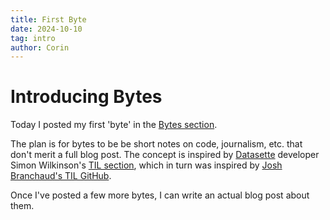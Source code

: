 ```yaml
---
title: First Byte
date: 2024-10-10
tag: intro
author: Corin
---
```


# Introducing Bytes

Today I posted my first 'byte' in the [Bytes section](/Bytes).

The plan is for bytes to be be short notes on code, journalism, etc. that don't merit a full blog post. The concept is inspired by [Datasette](https://datasette.io/) developer Simon Wilkinson's [TIL section](https://til.simonwillison.net/), which in turn was inspired by [Josh Branchaud's TIL GitHub](https://github.com/jbranchaud/til/blob/master/README.md).

Once I've posted a few more bytes, I can write an actual blog post about them.